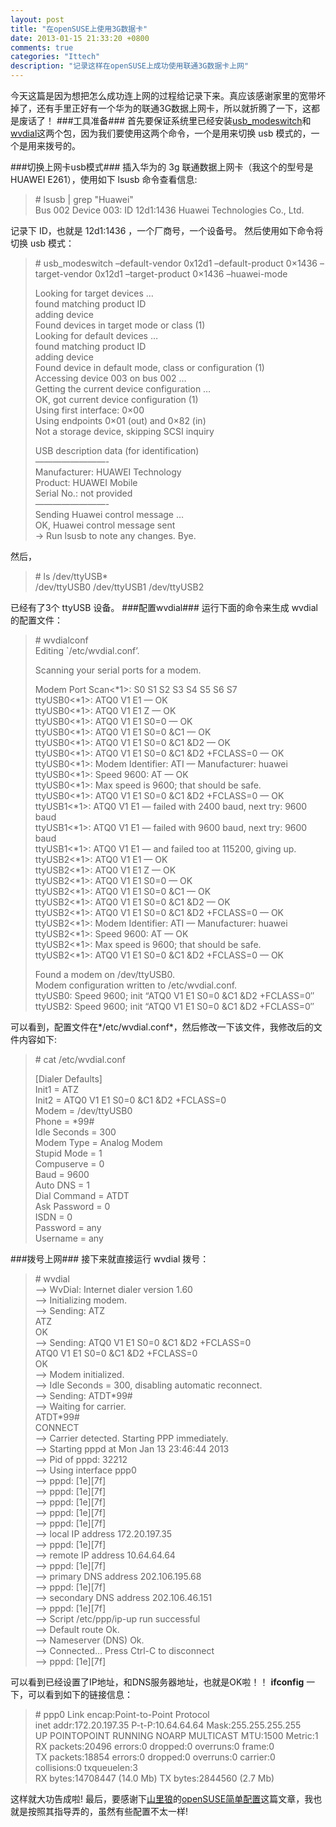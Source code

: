```yaml
---
layout: post
title: "在openSUSE上使用3G数据卡"
date: 2013-01-15 21:33:20 +0800
comments: true
categories: "Ittech"
description: "记录这样在openSUSE上成功使用联通3G数据卡上网"
---
```


今天这篇是因为想把怎么成功连上网的过程给记录下来。真应该感谢家里的宽带坏掉了，还有手里正好有一个华为的联通3G数据上网卡，所以就折腾了一下，这都是废话了！
###工具准备###
首先要保证系统里已经安装[usb_modeswitch][usb_modeswitch_link]和[wvdial][wvidial_link]这两个包，因为我们要使用这两个命令，一个是用来切换 usb 模式的，一个是用来拨号的。
<!-- more -->
###切换上网卡usb模式###
插入华为的 3g 联通数据上网卡（我这个的型号是 HUAWEI E261），使用如下 lsusb 命令查看信息:
> \# lsusb | grep "Huawei"  
> Bus 002 Device 003: ID 12d1:1436 Huawei Technologies Co., Ltd.  

记录下 ID，也就是 12d1:1436 ，一个厂商号，一个设备号。
然后使用如下命令将切换 usb 模式：
> \# usb_modeswitch –default-vendor 0x12d1 –default-product 0×1436 –target-vendor 0x12d1 –target-product 0×1436 –huawei-mode  
>   
> Looking for target devices …  
> found matching product ID  
> adding device  
> Found devices in target mode or class (1)  
> Looking for default devices …  
> found matching product ID  
> adding device  
> Found device in default mode, class or configuration (1)  
>Accessing device 003 on bus 002 …  
> Getting the current device configuration …  
> OK, got current device configuration (1)  
> Using first interface: 0×00  
> Using endpoints 0×01 (out) and 0×82 (in)  
> Not a storage device, skipping SCSI inquiry  
>  
> USB description data (for identification)  
> ————————-  
> Manufacturer: HUAWEI Technology  
> Product: HUAWEI Mobile  
> Serial No.: not provided  
> ————————-  
> Sending Huawei control message …  
> OK, Huawei control message sent  
> -\> Run lsusb to note any changes. Bye.  

然后，
> \# ls /dev/ttyUSB\*  
> /dev/ttyUSB0 /dev/ttyUSB1 /dev/ttyUSB2  

已经有了3个 ttyUSB 设备。
###配置wvdial###
运行下面的命令来生成 wvdial 的配置文件：
> \# wvdialconf  
> Editing `/etc/wvdial.conf’.  
>  
> Scanning your serial ports for a modem.  
>  
> Modem Port Scan<*1>: S0 S1 S2 S3 S4 S5 S6 S7  
> ttyUSB0<\*1>: ATQ0 V1 E1 — OK  
> ttyUSB0<\*1>: ATQ0 V1 E1 Z — OK  
> ttyUSB0<\*1>: ATQ0 V1 E1 S0=0 — OK  
> ttyUSB0<\*1>: ATQ0 V1 E1 S0=0 &C1 — OK  
> ttyUSB0<\*1>: ATQ0 V1 E1 S0=0 &C1 &D2 — OK  
> ttyUSB0<\*1>: ATQ0 V1 E1 S0=0 &C1 &D2 +FCLASS=0 — OK  
> ttyUSB0<\*1>: Modem Identifier: ATI — Manufacturer: huawei  
> ttyUSB0<\*1>: Speed 9600: AT — OK  
> ttyUSB0<\*1>: Max speed is 9600; that should be safe.  
> ttyUSB0<\*1>: ATQ0 V1 E1 S0=0 &C1 &D2 +FCLASS=0 — OK  
> ttyUSB1<\*1>: ATQ0 V1 E1 — failed with 2400 baud, next try: 9600 baud  
> ttyUSB1<\*1>: ATQ0 V1 E1 — failed with 9600 baud, next try: 9600 baud  
> ttyUSB1<\*1>: ATQ0 V1 E1 — and failed too at 115200, giving up.  
> ttyUSB2<\*1>: ATQ0 V1 E1 — OK  
> ttyUSB2<\*1>: ATQ0 V1 E1 Z — OK  
> ttyUSB2<\*1>: ATQ0 V1 E1 S0=0 — OK  
> ttyUSB2<\*1>: ATQ0 V1 E1 S0=0 &C1 — OK  
> ttyUSB2<\*1>: ATQ0 V1 E1 S0=0 &C1 &D2 — OK  
> ttyUSB2<\*1>: ATQ0 V1 E1 S0=0 &C1 &D2 +FCLASS=0 — OK  
> ttyUSB2<\*1>: Modem Identifier: ATI — Manufacturer: huawei  
> ttyUSB2<\*1>: Speed 9600: AT — OK  
> ttyUSB2<\*1>: Max speed is 9600; that should be safe.  
> ttyUSB2<\*1>: ATQ0 V1 E1 S0=0 &C1 &D2 +FCLASS=0 — OK  
>  
> Found a modem on /dev/ttyUSB0.  
> Modem configuration written to /etc/wvdial.conf.  
> ttyUSB0: Speed 9600; init “ATQ0 V1 E1 S0=0 &C1 &D2 +FCLASS=0″  
> ttyUSB2: Speed 9600; init “ATQ0 V1 E1 S0=0 &C1 &D2 +FCLASS=0″  

可以看到，配置文件在*/etc/wvdial.conf*，然后修改一下该文件，我修改后的文件内容如下:
> \# cat /etc/wvdial.conf  
>  
> [Dialer Defaults]  
> Init1 = ATZ  
> Init2 = ATQ0 V1 E1 S0=0 &C1 &D2 +FCLASS=0  
> Modem = /dev/ttyUSB0  
> Phone = *99#  
> Idle Seconds = 300  
> Modem Type = Analog Modem  
> Stupid Mode = 1  
> Compuserve = 0  
> Baud = 9600  
> Auto DNS = 1  
> Dial Command = ATDT  
> Ask Password = 0  
> ISDN = 0  
> Password = any  
> Username = any  

###拨号上网###
接下来就直接运行 wvdial 拨号：
> \# wvdial  
> –> WvDial: Internet dialer version 1.60  
> –> Initializing modem.  
> –> Sending: ATZ  
> ATZ  
> OK  
> –> Sending: ATQ0 V1 E1 S0=0 &C1 &D2 +FCLASS=0  
> ATQ0 V1 E1 S0=0 &C1 &D2 +FCLASS=0  
> OK  
> –> Modem initialized.  
> –> Idle Seconds = 300, disabling automatic reconnect.  
> –> Sending: ATDT\*99#  
> –> Waiting for carrier.  
> ATDT\*99#  
> CONNECT  
> –> Carrier detected. Starting PPP immediately.  
> –> Starting pppd at Mon Jan 13 23:46:44 2013  
> –> Pid of pppd: 32212  
> –> Using interface ppp0  
> –> pppd: [1e][7f]  
> –> pppd: [1e][7f]  
> –> pppd: [1e][7f]  
> –> pppd: [1e][7f]  
> –> pppd: [1e][7f]  
> –> local IP address 172.20.197.35  
> –> pppd: [1e][7f]  
> –> remote IP address 10.64.64.64  
> –> pppd: [1e][7f]  
> –> primary DNS address 202.106.195.68  
> –> pppd: [1e][7f]  
> –> secondary DNS address 202.106.46.151  
> –> pppd: [1e][7f]  
> –> Script /etc/ppp/ip-up run successful  
> –> Default route Ok.  
> –> Nameserver (DNS) Ok.  
> –> Connected… Press Ctrl-C to disconnect  
> –> pppd: [1e][7f]  

可以看到已经设置了IP地址，和DNS服务器地址，也就是OK啦！！
**ifconfig** 一下，可以看到如下的链接信息：
> \# ppp0 Link encap:Point-to-Point Protocol  
> inet addr:172.20.197.35 P-t-P:10.64.64.64 Mask:255.255.255.255  
> UP POINTOPOINT RUNNING NOARP MULTICAST MTU:1500 Metric:1  
> RX packets:20496 errors:0 dropped:0 overruns:0 frame:0  
> TX packets:18854 errors:0 dropped:0 overruns:0 carrier:0  
> collisions:0 txqueuelen:3  
> RX bytes:14708447 (14.0 Mb) TX bytes:2844560 (2.7 Mb)  

这样就大功告成啦!
最后，要感谢下[山里狼][sll_link]的[openSUSE简单配置][opensuse_jdpz_link]这篇文章，我也就是按照其指导弄的，虽然有些配置不太一样!

[usb_modeswitch_link]: http://software.opensuse.org/package/usb_modeswitch
[wvidial_link]: http://software.opensuse.org/package/wvdial
[sll_link]: http://home.cnblogs.com/u/shanlilang/
[opensuse_jdpz_link]: http://www.cnblogs.com/shanlilang/archive/2012/11/18/2776080.html
